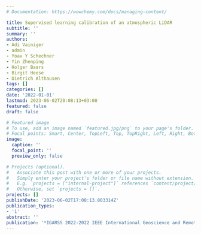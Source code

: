 ```yaml
---
# Documentation: https://wowchemy.com/docs/managing-content/

title: Supervised learning calibration of an atmospheric LiDAR
subtitle: ''
summary: ''
authors:
- Adi Vainiger
- admin
- Yoav Y Schechner
- Yin Zhenping
- Holger Baars
- Birgit Heese
- Dietrich Althausen
tags: []
categories: []
date: '2022-01-01'
lastmod: 2023-06-02T20:08:13+03:00
featured: false
draft: false

# Featured image
# To use, add an image named `featured.jpg/png` to your page's folder.
# Focal points: Smart, Center, TopLeft, Top, TopRight, Left, Right, BottomLeft, Bottom, BottomRight.
image:
  caption: ''
  focal_point: ''
  preview_only: false

# Projects (optional).
#   Associate this post with one or more of your projects.
#   Simply enter your project's folder or file name without extension.
#   E.g. `projects = ["internal-project"]` references `content/project/deep-learning/index.md`.
#   Otherwise, set `projects = []`.
projects: []
publishDate: '2023-06-02T17:08:13.803314Z'
publication_types:
- '1'
abstract: ''
publication: '*IGARSS 2022-2022 IEEE International Geoscience and Remote Sensing Symposium*'
---
```

